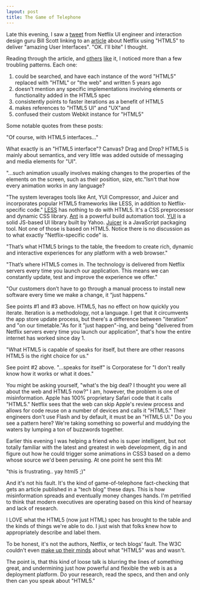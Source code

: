 ```yaml
---
layout: post
title: The Game of Telephone
---
```


Late this evening, I saw a <a title="Bill Scott on Twitter" href="http://twitter.com/billwscott/status/60193547114123264">tweet</a> from Netflix UI engineer and interaction design guru Bill Scott linking to an <a title="Function Source - Netflix Feature" href="http://functionsource.com/post/netflix-feature">article</a> about Netflix using "HTML5" to deliver "amazing User Interfaces". "OK. I'll bite" I thought.

Reading through the article, and <a title="Netflix Tech Blog" href="http://techblog.netflix.com/2010/12/why-we-choose-html5-for-user.html">others</a> <a title="Mashable" href="http://on.mash.to/fmBTZ2">like</a> it, I noticed more than a few troubling patterns. Each one:

<ol>
	<li>could be searched, and have each instance of the word "HTML5" replaced with "HTML" or "the web" and written 5 years ago</li>
	<li>doesn't mention any specific implementations involving elements or functionality added in the HTML5 spec</li>
	<li>consistently points to faster iterations as a benefit of HTML5</li>
	<li>makes references to "HTML5 UI" and "UX"and</li>
	<li>confused their custom Webkit instance for "HTML5"</li>
</ol>

Some notable quotes from these posts:

"Of course, with HTML5 interfaces..."

What exactly is an "HTML5 interface"? Canvas? Drag and Drop? HTML5 is mainly about semantics, and very little was added outside of messaging and media elements for "UI".

"...such animation usually involves making changes to the properties of the elements on the screen, such as their position, size, etc."Isn't that how every animation works in any language?

"The system leverages tools like Ant, YUI Compressor, and Juicer and incorporates popular HTML5 frameworks like LESS, in addition to Netflix-specific code." <a href="http://lesscss.org/">LESS</a> has nothing to do with HTML5. It's a CSS preprocessor and dynamic CSS library. <a title="Apache Ant" href="http://ant.apache.org/">Ant</a> is a powerful build automation tool. <a title="YUI" href="http://developer.yahoo.com/yui/3/">YUI</a> is a solid JS-based UI library built by Yahoo. <a title="Juicer" href="http://cjohansen.no/en/ruby/juicer_a_css_and_javascript_packaging_tool">Juicer</a> is a JavaScript packaging tool. Not one of those is based on HTML5. Notice there is no discussion as to what exactly "Netflix-specific code" is.

"That&rsquo;s what HTML5 brings to the table, the freedom to create rich, dynamic and interactive experiences for any platform with a web browser."

"That&rsquo;s where HTML5 comes in. The technology is delivered from Netflix servers every time you launch our application. This means we can constantly update, test and improve the experience we offer."

"Our customers don&rsquo;t have to go through a manual process to install new software every time we make a change, it &ldquo;just happens.&rdquo;

See points #1 and #3 above. HTML5, has no effect on how quickly you iterate. Iteration is a methodology, not a language. I get that it circumvents the app store update process, but there's a difference between "iteration" and "on our timetable."As for it "just happen"-ing, and being "delivered from Netflix servers every time you launch our application", that's how the entire internet has worked since day 1.

"What HTML5 is capable of speaks for itself, but there are other reasons HTML5 is the right choice for us."

See point #2 above. "...speaks for itself" is Corporatese for "I don't really know how it works or what it does."

You might be asking yourself, "what's the big deal? I thought you were all about the web and HTML5 now?" I am, however, the problem is one of misinformation. Apple has 100% proprietary Safari code that it calls "HTML5." Netflix sees that the web can skip Apple's review process and allows for code reuse on a number of devices and calls it "HTML5." Their engineers don't use Flash and by default, it must be an "HTML5 UI." Do you see a pattern here? We're taking something so powerful and muddying the waters by lumping a ton of buzzwords together.

Earlier this evening I was helping a friend who is super intelligent, but not totally familiar with the latest and greatest in web development, dig in and figure out how he could trigger some animations in CSS3 based on a demo whose source we'd been perusing. At one point he sent this IM:

"this is frustrating.. yay html5 ;)" 

And it's not his fault. It's the kind of game-of-telephone fact-checking that gets an article published in a "tech blog" these days. This is how misinformation spreads and eventually money changes hands. I'm petrified to think that modern executives are operating based on this kind of hearsay and lack of research.

I LOVE what the HTML5 (now just HTML) spec has brought to the table and the kinds of things we're able to do. I just wish that folks knew how to appropriately describe and label them. 

To be honest, it's not the authors, Netflix, or tech blogs' fault. The W3C couldn't even <a href="http://adactio.com/journal/4289/">make up their minds</a> about what "HTML5" was and wasn't.

The point is, that this kind of loose talk is blurring the lines of something great, and undermining just how powerful and flexible the web is as a deployment platform. Do your research, read the specs, and then and only then can you speak about "HTML5."